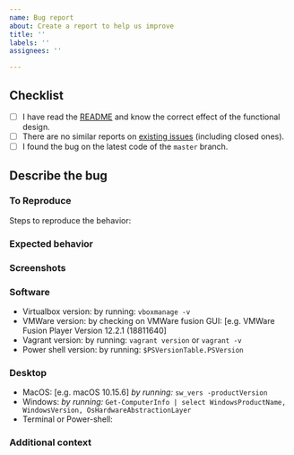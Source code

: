 ```yaml
---
name: Bug report
about: Create a report to help us improve
title: ''
labels: ''
assignees: ''

---
```


<!-- NOTE: Please maintain all sections, otherwise the issue will be automatically closed :) -->

## Checklist

<!-- Please complete the following list of tasks, and then check it by changing the "[ ]" to "[x]" -->

- [ ] I have read the [README](https://github.com/brootware/kali-up/blob/master/README.md) and know the correct effect of the functional design.
- [ ] There are no similar reports on [existing issues](https://github.com/brootware/kali-up/issues?q=is%3Aissue) (including closed ones).
- [ ] I found the bug on the latest code of the `master` branch.

## Describe the bug

<!-- A clear and concise description of what the bug is. -->

### To Reproduce

Steps to reproduce the behavior:
<!--
1. Go to '...'
2. Click on '....'
3. Scroll down to '....'
4. See error
-->

### Expected behavior

<!-- A clear and concise description of what you expected to happen. -->

### Screenshots

<!-- If applicable, add screenshots to help explain your problem. -->

### Software

<!-- Please complete the following information -->
- Virtualbox version: by running: `vboxmanage -v`
- VMWare version: by checking on VMWare fusion GUI: [e.g. VMWare Fusion Player Version 12.2.1 (18811640]
- Vagrant version: by running: `vagrant version` or `vagrant -v`
- Power shell version: by running: `$PSVersionTable.PSVersion`


### Desktop

<!-- Please complete the following information -->
- MacOS: [e.g. macOS 10.15.6] *by running:* `sw_vers -productVersion`
- Windows: *by running:* `Get-ComputerInfo | select WindowsProductName, WindowsVersion, OsHardwareAbstractionLayer`
- Terminal or Power-shell:

### Additional context

<!-- Add any other context about the problem here. -->

<!-- Add any other context about the problem here. -->
